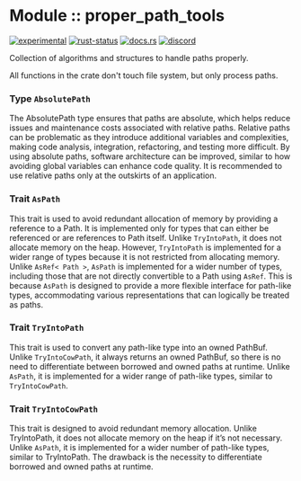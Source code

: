 <!-- {{# generate.module_header{} #}} -->

# Module :: proper_path_tools
<!--{ generate.module_header.start() }-->
 [![experimental](https://raster.shields.io/static/v1?label=&message=experimental&color=orange)](https://github.com/emersion/stability-badges#experimental) [![rust-status](https://github.com/Wandalen/wTools/actions/workflows/module_proper_path_tools_push.yml/badge.svg)](https://github.com/Wandalen/wTools/actions/workflows/module_proper_path_tools_push.yml) [![docs.rs](https://img.shields.io/docsrs/proper_path_tools?color=e3e8f0&logo=docs.rs)](https://docs.rs/proper_path_tools) [![discord](https://img.shields.io/discord/872391416519737405?color=eee&logo=discord&logoColor=eee&label=ask)](https://discord.gg/m3YfbXpUUY)
<!--{ generate.module_header.end }-->

Collection of algorithms and structures to handle paths properly.

All functions in the crate don't touch file system, but only process paths.

### Type `AbsolutePath`

The AbsolutePath type ensures that paths are absolute, which helps reduce issues and maintenance costs associated with relative paths. Relative paths can be problematic as they introduce additional variables and complexities, making code analysis, integration, refactoring, and testing more difficult. By using absolute paths, software architecture can be improved, similar to how avoiding global variables can enhance code quality. It is recommended to use relative paths only at the outskirts of an application.

### Trait `AsPath`

This trait is used to avoid redundant allocation of memory by providing a reference to a Path. It is implemented only for types that can either be referenced or are references to Path itself. Unlike `TryIntoPath`, it does not allocate memory on the heap. However, `TryIntoPath` is implemented for a wider range of types because it is not restricted from allocating memory. Unlike `AsRef< Path >`, `AsPath` is implemented for a wider number of types, including those that are not directly convertible to a Path using `AsRef`. This is because `AsPath` is designed to provide a more flexible interface for path-like types, accommodating various representations that can logically be treated as paths.

### Trait `TryIntoPath`

This trait is used to convert any path-like type into an owned PathBuf. Unlike `TryIntoCowPath`, it always returns an owned PathBuf, so there is no need to differentiate between borrowed and owned paths at runtime. Unlike `AsPath`, it is implemented for a wider range of path-like types, similar to `TryIntoCowPath`.

### Trait `TryIntoCowPath`

This trait is designed to avoid redundant memory allocation. Unlike TryIntoPath, it does not allocate memory on the heap if it’s not necessary. Unlike `AsPath`, it is implemented for a wider number of path-like types, similar to TryIntoPath. The drawback is the necessity to differentiate borrowed and owned paths at runtime.

<!-- ### Basic use-case

```rust
use proper_path_tools::*;

fn main()
{
}
```

### To add to your project

```bash
cargo add proper_path_tools
```

### Try out from the repository

``` shell test
git clone https://github.com/Wandalen/wTools
cd wTools
cargo run --example proper_path_tools_trivial
cargo run
``` -->
